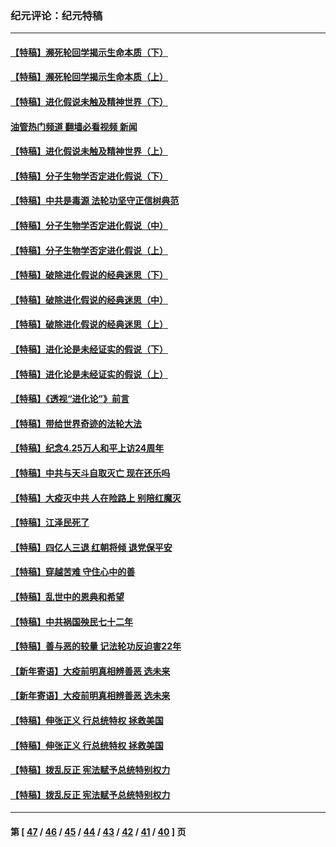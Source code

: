 ### 纪元评论：纪元特稿
---
#### [【特稿】濒死轮回学揭示生命本质（下）](../../pages/nsc424/n14069057.md?09220330) 
#### [【特稿】濒死轮回学揭示生命本质（上）](../../pages/nsc424/n14056006.md?09220330) 
#### [【特稿】进化假说未触及精神世界（下）](../../pages/nsc424/n14048707.md?09220330) 
#### [油管热门频道 翻墙必看视频 新闻](ok?09220330)
#### [【特稿】进化假说未触及精神世界（上）](../../pages/nsc424/n14042113.md?09220330) 
#### [【特稿】分子生物学否定进化假说（下）](../../pages/nsc424/n14038267.md?09220330) 
#### [【特稿】中共是毒源 法轮功坚守正信树典范](../../pages/nsc424/n14037281.md?09220330) 
#### [【特稿】分子生物学否定进化假说（中）](../../pages/nsc424/n14035548.md?09220330) 
#### [【特稿】分子生物学否定进化假说（上）](../../pages/nsc424/n14032398.md?09220330) 
#### [【特稿】破除进化假说的经典迷思（下）](../../pages/nsc424/n14029015.md?09220330) 
#### [【特稿】破除进化假说的经典迷思（中）](../../pages/nsc424/n14027341.md?09220330) 
#### [【特稿】破除进化假说的经典迷思（上）](../../pages/nsc424/n14024749.md?09220330) 
#### [【特稿】进化论是未经证实的假说（下）](../../pages/nsc424/n14022170.md?09220330) 
#### [【特稿】进化论是未经证实的假说（上）](../../pages/nsc424/n14020737.md?09220330) 
#### [【特稿】《透视“进化论”》前言](../../pages/nsc424/n14019941.md?09220330) 
#### [【特稿】带给世界奇迹的法轮大法](../../pages/nsc424/n13994132.md?09220330) 
#### [【特稿】纪念4.25万人和平上访24周年](../../pages/nsc424/n13980883.md?09220330) 
#### [【特稿】中共与天斗自取灭亡 现在还乐吗](../../pages/nsc424/n13897482.md?09220330) 
#### [【特稿】大疫灭中共 人在险路上 别陪红魔灭](../../pages/nsc424/n13890697.md?09220330) 
#### [【特稿】江泽民死了](../../pages/nsc424/n13876300.md?09220330) 
#### [【特稿】四亿人三退 红朝将倾 退党保平安](../../pages/nsc424/n13794378.md?09220330) 
#### [【特稿】穿越苦难 守住心中的善](../../pages/nsc424/n13784979.md?09220330) 
#### [【特稿】乱世中的恩典和希望](../../pages/nsc424/n13734687.md?09220330) 
#### [【特稿】中共祸国殃民七十二年](../../pages/nsc424/n13272607.md?09220330) 
#### [【特稿】善与恶的较量 记法轮功反迫害22年](../../pages/nsc424/n13086597.md?09220330) 
#### [【新年寄语】大疫前明真相辨善恶 选未来](../../pages/nsc424/n12660855.md?09220330) 
#### [【新年寄语】大疫前明真相辨善恶 选未来](../../pages/nsc424/n12660855.md?09220330) 
#### [【特稿】伸张正义 行总统特权 拯救美国](../../pages/nsc424/n12616806.md?09220330) 
#### [【特稿】伸张正义 行总统特权 拯救美国](../../pages/nsc424/n12616806.md?09220330) 
#### [【特稿】拨乱反正 宪法赋予总统特别权力](../../pages/nsc424/n12598306.md?09220330) 
#### [【特稿】拨乱反正 宪法赋予总统特别权力](../../pages/nsc424/n12598306.md?09220330) 

---
#### 第 [ [47](./47.md?09220330) / [46](./46.md?09220330) / [45](./45.md?09220330) / [44](./44.md?09220330) / [43](./43.md?09220330) / [42](./42.md?09220330) / [41](./41.md?09220330) / [40](./40.md?09220330) ] 页
